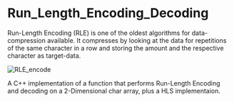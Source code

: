 # Run_Length_Encoding_Decoding
Run-Length Encoding (RLE) is one of the oldest algorithms for data-compression available.
It compresses by looking at the data for repetitions of the same character in a row and storing the amount and the respective character as target-data.

![RLE_encode](https://iq.opengenus.org/run-length-encoding/)

A C++ implementation of a function that performs Run-Length Encoding and decoding on a 2-Dimensional char array, plus a HLS implementaion.
